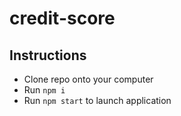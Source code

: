 # credit-score

## Instructions
- Clone repo onto your computer
- Run ```npm i``` 
- Run ```npm start``` to launch application
